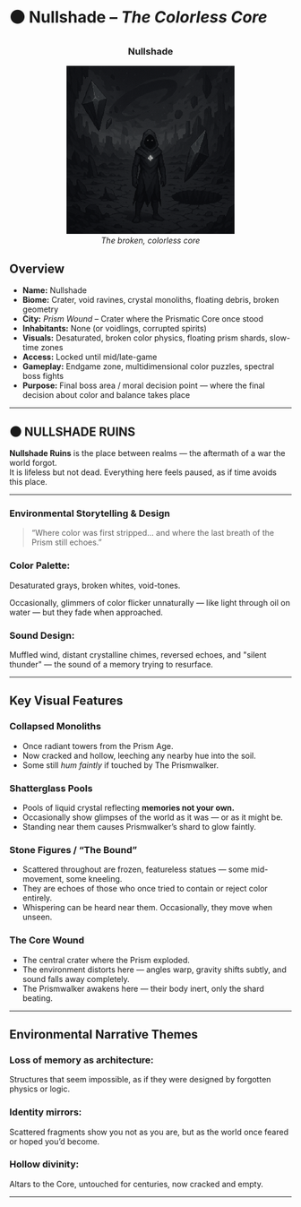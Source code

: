 
# ⚫ Nullshade – *The Colorless Core*

<div align="center">
  <h3>Nullshade</h3>
  <img src="../../assets/regions/player-in-nullshade.png" alt="Player in Nulshade" width="300">
  </br><i>The broken, colorless core</i></br>
</div>

## Overview

- **Name:** Nullshade  
- **Biome:** Crater, void ravines, crystal monoliths, floating debris, broken geometry  
- **City:** *Prism Wound* – Crater where the Prismatic Core once stood  
- **Inhabitants:** None (or voidlings, corrupted spirits)  
- **Visuals:** Desaturated, broken color physics, floating prism shards, slow-time zones  
- **Access:** Locked until mid/late-game  
- **Gameplay:** Endgame zone, multidimensional color puzzles, spectral boss fights  
- **Purpose:** Final boss area / moral decision point — where the final decision about color and balance takes place

---

## 🌑 NULLSHADE RUINS

<!-- <div align="center">
  <h3>Nullshade Ruins</h3>
  <img src="../../assets/regions/nullshade-ruins.png" alt="Nulshade Ruins" width="300">
  </br><i>The Forgotten Womb of the Core</i></br>
</div> -->

**Nullshade Ruins** is the place between realms 
— the aftermath of a war the world forgot.  
It is lifeless but not dead. 
Everything here feels paused, as if time avoids this place.

---

### Environmental Storytelling & Design

> “Where color was first stripped… 
> and where the last breath of the Prism still echoes.”

### Color Palette:
Desaturated grays, broken whites, void-tones.  

Occasionally, glimmers of color flicker unnaturally 
— like light through oil on water — but they fade when approached.  

### Sound Design:
Muffled wind, distant crystalline chimes, reversed echoes, and "silent thunder" 
— the sound of a memory trying to resurface.

---

## Key Visual Features

### Collapsed Monoliths
- Once radiant towers from the Prism Age.
- Now cracked and hollow, leeching any nearby hue into the soil.
- Some still *hum faintly* if touched by The Prismwalker.

### Shatterglass Pools
- Pools of liquid crystal reflecting **memories not your own.**
- Occasionally show glimpses of the world as it was — or as it might be.
- Standing near them causes Prismwalker’s shard to glow faintly.

### Stone Figures / “The Bound”
- Scattered throughout are frozen, featureless statues — some mid-movement, some kneeling.
- They are echoes of those who once tried to contain or reject color entirely.
- Whispering can be heard near them. Occasionally, they move when unseen.

### The Core Wound
- The central crater where the Prism exploded.
- The environment distorts here — angles warp, gravity shifts subtly, and sound falls away completely.
- The Prismwalker awakens here — their body inert, only the shard beating.

---

## Environmental Narrative Themes

### Loss of memory as architecture:
Structures that seem impossible, 
as if they were designed by forgotten physics or logic.

### Identity mirrors:
Scattered fragments show you not as you are, 
but as the world once feared or hoped you’d become.

### Hollow divinity:
Altars to the Core, untouched for centuries, now cracked and empty.

---

